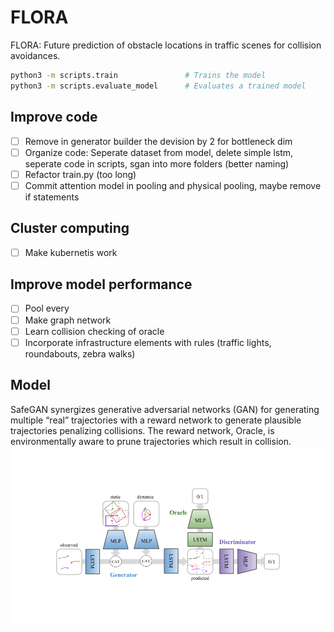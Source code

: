 # FLORA

FLORA: Future prediction of obstacle locations in traffic scenes for collision avoidances.

```bash
python3 -m scripts.train               # Trains the model
python3 -m scripts.evaluate_model      # Evaluates a trained model
```

## Improve code
- [ ] Remove in generator builder the devision by 2 for bottleneck dim
- [ ] Organize code: Seperate dataset from model, delete simple lstm, seperate code in scripts, sgan into more folders (better naming)
- [ ] Refactor train.py (too long)
- [ ] Commit attention model in pooling and physical pooling, maybe remove if statements

## Cluster computing
- [ ] Make kubernetis work

## Improve model performance
- [ ] Pool every
- [ ] Make graph network
- [ ] Learn collision checking of oracle
- [ ] Incorporate infrastructure elements with rules (traffic lights, roundabouts, zebra walks)

## Model 
SafeGAN synergizes generative adversarial networks (GAN) for generating multiple “real” trajectories with a reward network to generate plausible trajectories penalizing collisions. The reward network, Oracle, is environmentally aware to prune trajectories which result in collision.
![safeGAN](images/architecture.png)

